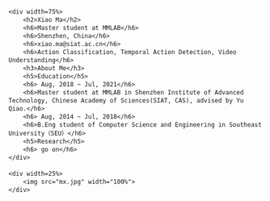 
    <div width=75%>
        <h2>Xiao Ma</h2>    
        <h6>Master student at MMLAB</h6>
        <h6>Shenzhen, China</h6>
        <h6>xiao.ma@siat.ac.cn</h6>
        <h6>Action Classification, Temporal Action Detection, Video Understanding</h6>
        <h3>About Me</h3>
        <h5>Education</h5>
        <h6> Aug, 2018 ~ Jul, 2021</h6>
        <h6>Master student at MMLAB in Shenzhen Institute of Advanced Technology, Chinese Academy of Sciences(SIAT, CAS), advised by Yu Qiao.</h6>
        <h6> Aug, 2014 ~ Jul, 2018</h6>
        <h6>B.Eng student of Computer Science and Engineering in Southeast University（SEU）</h6>
        <h5>Research</h5>
        <h6> go on</h6>
    </div>

    <div width=25%>
        <img src="mx.jpg" width="100%">      
    </div>




